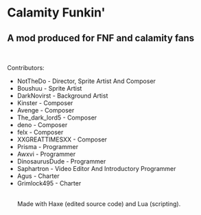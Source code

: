 # Calamity Funkin'
## A mod produced for FNF and calamity fans

<br>

Contributors:
<ul>
    <li>
        NotTheDo - Director, Sprite Artist And Composer
    </li>
    <li>
        Boushuu - Sprite Artist
    </li>
    <li>
        DarkNovirst - Background Artist
    </li>
    <li>
        Kinster - Composer
    </li>
    <li>
        Avenge - Composer
    </li>
    <li>
        The_dark_lord5 - Composer
    </li>
    <li>
        deno - Composer
    </li>
    <li>
        felx - Composer
    </li>
    <li>
        XXGREATTIMESXX - Composer
    </li>
    <li>
        Prisma - Programmer
    </li>
    <li>
        Awxvi - Programmer
    </li>
    <li>
        DinosaurusDude - Programmer
    </li>
    <li>
        Saphartron - Video Editor And Introductory Programmer
    </li>
    <li>
        Agus - Charter
    </li>
    <li>
        Grimlock495 - Charter
    </li>

<br>

Made with Haxe (edited source code) and Lua (scripting).